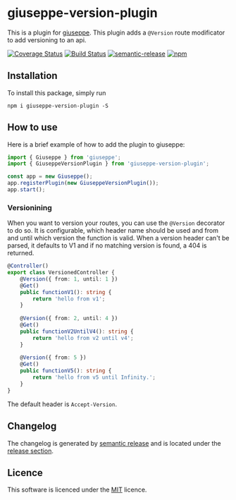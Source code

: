 # giuseppe-version-plugin

This is a plugin for [giuseppe](http://giuseppe.smartive.ch).
This plugin adds a `@Version` route modificator to add versioning to an api.

[![Coverage Status](https://coveralls.io/repos/github/smartive/giuseppe-version-plugin/badge.svg)](https://coveralls.io/github/smartive/giuseppe-version-plugin)
[![Build Status](https://travis-ci.org/smartive/giuseppe-version-plugin.svg?branch=master)](https://travis-ci.org/smartive/giuseppe-version-plugin)
[![semantic-release](https://img.shields.io/badge/%20%20%F0%9F%93%A6%F0%9F%9A%80-semantic--release-e10079.svg)](https://github.com/semantic-release/semantic-release)
[![npm](https://img.shields.io/npm/v/giuseppe-version-plugin.svg?maxAge=3600)](https://www.npmjs.com/package/giuseppe-version-plugin)

## Installation

To install this package, simply run

`npm i giuseppe-version-plugin -S`

## How to use

Here is a brief example of how to add the plugin to giuseppe:

```typescript
import { Giuseppe } from 'giuseppe';
import { GiuseppeVersionPlugin } from 'giuseppe-version-plugin';

const app = new Giuseppe();
app.registerPlugin(new GiuseppeVersionPlugin());
app.start();
```

### Versionining

When you want to version your routes, you can use the `@Version` decorator to do so.
It is configurable, which header name should be used and from and until which version the function is valid.
When a version header can't be parsed, it defaults to V1 and if no matching version is found, a 404 is returned.

```typescript
@Controller()
export class VersionedController {
    @Version({ from: 1, until: 1 })
    @Get()
    public functionV1(): string {
        return 'hello from v1';
    }
    
    @Version({ from: 2, until: 4 })
    @Get()
    public functionV2UntilV4(): string {
        return 'hello from v2 until v4';
    }
    
    @Version({ from: 5 })
    @Get()
    public functionV5(): string {
        return 'hello from v5 until Infinity.';
    }
}
```

The default header is `Accept-Version`.

## Changelog

The changelog is generated by [semantic release](https://github.com/semantic-release/semantic-release) and is located under the 
[release section](https://github.com/smartive/giuseppe-version-plugin/releases).

## Licence

This software is licenced under the [MIT](LICENSE) licence.
